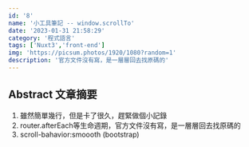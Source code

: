 ```yaml
---
id: '8'
name: '小工具筆記 -- window.scrollTo'
date: '2023-01-31 21:58:29'
category: '程式語言'
tags: ['Nuxt3','front-end']
img: 'https://picsum.photos/1920/1080?random=1'
description: '官方文件沒有寫，是一層層回去找原碼的'
---
```

## Abstract 文章摘要
1. 雖然簡單幾行，但是卡了很久，趕緊做個小記錄
2. router.afterEach等生命週期，官方文件沒有寫，是一層層回去找原碼的
3. scroll-bahavior:smoooth (bootstrap)
